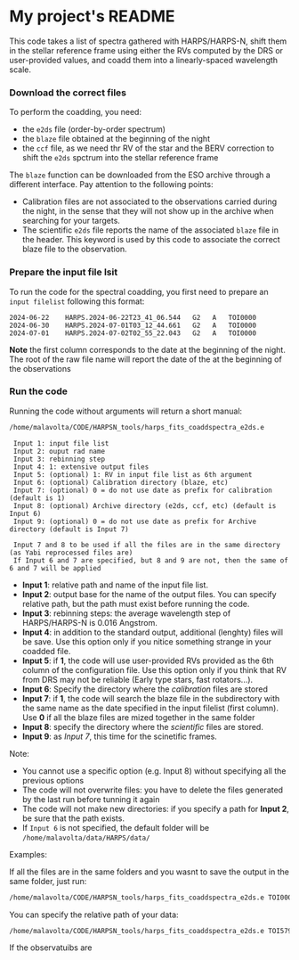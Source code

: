 # My project's README

This code takes a list of spectra gathered with HARPS/HARPS-N, shift them in the stellar reference frame using either the RVs computed by the DRS or user-provided values, and coadd them into a linearly-spaced wavelength scale. 

### Download the correct files

To perform the coadding, you need:
- the `e2ds` file (order-by-order spectrum)
- the `blaze` file obtained at the beginning of the night
- the `ccf` file, as we need thr RV of the star and the BERV correction to shift the `e2ds` spctrum into the stellar reference frame

The `blaze` function can be downloaded from the ESO archive through a different interface. Pay attention to the following points:
- Calibration files are not associated to the observations carried during the night, in the sense that they will not show up in the archive when searching for your targets. 
- The scientific `e2ds` file reports the name of the associated `blaze` file in the header. This keyword is used by this code to associate the correct blaze file to the observation. 


### Prepare the input file lsit


To run the code for the spectral coadding, you first need to prepare an `input filelist` following this format:

```
2024-06-22    HARPS.2024-06-22T23_41_06.544   G2   A   TOI0000
2024-06-30    HARPS.2024-07-01T03_12_44.661   G2   A   TOI0000
2024-07-01    HARPS.2024-07-02T02_55_22.043   G2   A   TOI0000
``` 

**Note** the first column corresponds to the date at the beginning of  the night. The root of the raw file name will report the date of the at the beginning of the observations

### Run the code 

Running the code without arguments will return a short manual:
```bash
/home/malavolta/CODE/HARPSN_tools/harps_fits_coaddspectra_e2ds.e
``` 

```
 Input 1: input file list
 Input 2: ouput rad name
 Input 3: rebinning step
 Input 4: 1: extensive output files
 Input 5: (optional) 1: RV in input file list as 6th argument
 Input 6: (optional) Calibration directory (blaze, etc)
 Input 7: (optional) 0 = do not use date as prefix for calibration (default is 1)
 Input 8: (optional) Archive directory (e2ds, ccf, etc) (default is Input 6)
 Input 9: (optional) 0 = do not use date as prefix for Archive directory (default is Input 7)

 Input 7 and 8 to be used if all the files are in the same directory (as Yabi reprocessed files are)
 If Input 6 and 7 are specified, but 8 and 9 are not, then the same of 6 and 7 will be applied
```


- **Input 1**: relative path and name of the input file list.
- **Input 2**: output base for the name of the output files. You can specify relative path, but the path must exist before running the code.
- **Input 3**: rebinning steps: the average wavelength step of HARPS/HARPS-N is 0.016 Angstrom.
- **Input 4**: in addition to the standard output, additional (lenghty) files will be save. Use this option only if you nitice something strange in your coadded file. 
- **Input 5**: if **1**, the code will use user-provided RVs provided as the 6th column of the configuration file. Use this option only if you think that RV from DRS may not be reliable (Early type stars, fast rotators...).
- **Input 6**: Specify the directory where the *calibration* files are stored
- **Input 7**: if **1**, the code will search the blaze file in the subdirectory with the same name as the date specified in the input filelist (first column). Use **0** if all the blaze files are mized together in the same folder
- **Input 8**: specify the directory where the *scientific* files are stored.
- **Input 9**: as *Input 7*, this time for the scinetific frames. 


Note: 
- You cannot use a specific option (e.g. Input 8) without specifying all the previous options
- The code will not overwrite files: you have to delete the files generated by the last run before tunning it again 
- The code will not make new directories: if you specify a path for **Input 2**, be sure that the path exists. 
- If `Input 6` is not specified, the default folder will be `/home/malavolta/data/HARPS/data/`

Examples:

If all the files are in the same folders and you wasnt to save the output in the same folder, just run:

```bash
/home/malavolta/CODE/HARPSN_tools/harps_fits_coaddspectra_e2ds.e TOI000_input.list coadd/TOI0000_coadd 0.02  1 0  . 0  .0 
```

You can specify the relative path of your data:

```bash
/home/malavolta/CODE/HARPSN_tools/harps_fits_coaddspectra_e2ds.e TOI5795_input.list coadd/TOI0000_coadd 0.02  1 0  ~/data/COADD/spectra  0  ~/data/COADD/spectra  0
```

If the observatuibs are 